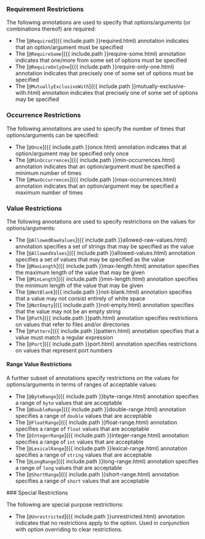 ### Requirement Restrictions

The following annotations are used to specify that options/arguments (or combinations thereof) are required:

- The [`@Required`]({{ include.path }}required.html) annotation indicates that an option/argument must be specified
- The [`@RequireSome`]({{ include.path }}require-some.html) annotation indicates that one/more from some set of options must be specified
- The [`@RequireOnlyOne`]({{ include.path }}require-only-one.html) annotation indicates that precisely one of some set of options must be specified
- The [`@MutuallyExclusiveWith`]({{ include.path }}mutually-exclusive-with.html) annotation indicates that precisely one of some set of options may be specified

### Occurrence Restrictions

The following annotations are used to specify the number of times that options/arguments can be specified:

- The [`@Once`]({{ include.path }}once.html) annotation indicates that at option/argument may be specified only once
- The [`@MinOccurrences`]({{ include.path }}min-occurrences.html) annotation indicates that an option/argument must be specified a minimum number of times
- The [`@MaxOccurrences`]({{ include.path }}max-occurrences.html) annotation indicates that an option/argument may be specified a maximum number of times

### Value Restrictions

The following annotations are used to specify restrictions on the values for options/arguments:

- The [`@AllowedRawValues`]({{ include.path }}allowed-raw-values.html) annotation specifies a set of strings that may be specified as the value
- The [`@AllowedValues`]({{ include.path }}allowed-values.html) annotation specifies a set of values that may be specified as the value
- The [`@MaxLength`]({{ include.path }}max-length.html) annotation specifies the maximum length of the value that may be given
- The [`@MinLength`]({{ include.path }}min-length.html) annotation specifies the minimum length of the value that may be given
- The [`@NotBlank`]({{ include.path }}not-blank.html) annotation specifies that a value may not consist entirely of white space
- The [`@NotEmpty`]({{ include.path }}not-empty.html) annotation specifies that the value may not be an empty string
- The [`@Path`]({{ include.path }}path.html) annotation specifies restrictions on values that refer to files and/or directories
- The [`@Pattern`]({{ include.path }}pattern.html) annotation specifies that a value must match a regular expression
- The [`@Port`]({{ include.path }}port.html) annotation specifies restrictions on values that represent port numbers

#### Range Value Restrictions

A further subset of annotations specify restrictions on the values for options/arguments in terms of ranges of acceptable values:

- The [`@ByteRange`]({{ include.path }}byte-range.html) annotation specifies a range of `byte` values that are acceptable
- The [`@DoubleRange`]({{ include.path }}double-range.html) annotation specifies a range of `double` values that are acceptable
- The [`@FloatRange`]({{ include.path }}float-range.html) annotation specifies a range of `float` values that are acceptable
- The [`@IntegerRange`]({{ include.path }}integer-range.html) annotation specifies a range of `int` values that are acceptable
- The [`@LexicalRange`]({{ include.path }}lexical-range.html) annotation specifies a range of `string` values that are acceptable
- The [`@LongRange`]({{ include.path }}long-range.html) annotation specifies a range of `long` values that are acceptable
- The [`@ShortRange`]({{ include.path }}short-range.html) annotation specifies a range of `short` values that are acceptable

### Special Restrictions

The following are special purpose restrictions:

- The [`@Unrestricted`]({{ include.path }}unrestricted.html) annotation indicates that no restrictions apply to the option.  Used in conjunction with option overriding to clear restrictions.